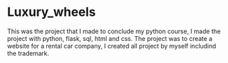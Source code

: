 # Luxury_wheels
This was the project that I made to conclude my python course, I made the project with python, flask, sql, html and css.
The project was to create a website for a rental car company, I created all project by myself includind the trademark.
